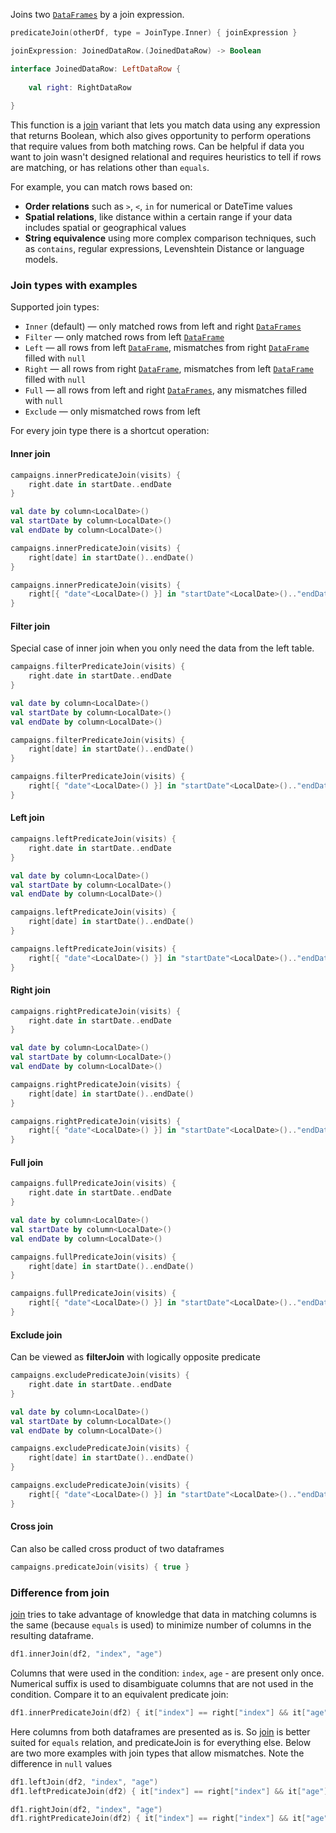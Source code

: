 [//]: # (title: predicateJoin)

<!---IMPORT org.jetbrains.kotlinx.dataframe.samples.api.PredicateJoin-->

Joins two [`DataFrames`](DataFrame.md) by a join expression. 

```kotlin
predicateJoin(otherDf, type = JoinType.Inner) { joinExpression }

joinExpression: JoinedDataRow.(JoinedDataRow) -> Boolean

interface JoinedDataRow: LeftDataRow {
    
    val right: RightDataRow
    
}
```

This function is a [join](join.md) variant that lets you match data using any expression that returns Boolean, 
which also gives opportunity to perform operations that require values from both matching rows.
Can be helpful if data you want to join wasn't designed relational and requires heuristics to tell if rows are matching,
or has relations other than `equals`.

For example, you can match rows based on:
* **Order relations** such as `>`, `<`, `in` for numerical or DateTime values
* **Spatial relations**, like distance within a certain range if your data includes spatial or geographical values
* **String equivalence** using more complex comparison techniques, such as `contains`, regular expressions, Levenshtein Distance or language models.

### Join types with examples

Supported join types:
* `Inner` (default) — only matched rows from left and right [`DataFrames`](DataFrame.md)
* `Filter` — only matched rows from left [`DataFrame`](DataFrame.md)
* `Left` — all rows from left [`DataFrame`](DataFrame.md), mismatches from right [`DataFrame`](DataFrame.md) filled with `null`
* `Right` — all rows from right [`DataFrame`](DataFrame.md), mismatches from left [`DataFrame`](DataFrame.md) filled with `null`
* `Full` — all rows from left and right [`DataFrames`](DataFrame.md), any mismatches filled with `null`
* `Exclude` — only mismatched rows from left

For every join type there is a shortcut operation:

#### Inner join

<!---FUN predicateJoin-->
<tabs>
<tab title="Properties">

```kotlin
campaigns.innerPredicateJoin(visits) {
    right.date in startDate..endDate
}
```

</tab>
<tab title="Accessors">

```kotlin
val date by column<LocalDate>()
val startDate by column<LocalDate>()
val endDate by column<LocalDate>()

campaigns.innerPredicateJoin(visits) {
    right[date] in startDate()..endDate()
}
```

</tab>
<tab title="Strings">

```kotlin
campaigns.innerPredicateJoin(visits) {
    right[{ "date"<LocalDate>() }] in "startDate"<LocalDate>().."endDate"<LocalDate>()
}
```

</tab></tabs>
<dataFrame src="org.jetbrains.kotlinx.dataframe.samples.api.PredicateJoin.predicateJoin.html"/>
<!---END-->

#### Filter join

Special case of inner join when you only need the data from the left table.

<!---FUN filterPredicateJoin-->
<tabs>
<tab title="Properties">

```kotlin
campaigns.filterPredicateJoin(visits) {
    right.date in startDate..endDate
}
```

</tab>
<tab title="Accessors">

```kotlin
val date by column<LocalDate>()
val startDate by column<LocalDate>()
val endDate by column<LocalDate>()

campaigns.filterPredicateJoin(visits) {
    right[date] in startDate()..endDate()
}
```

</tab>
<tab title="Strings">

```kotlin
campaigns.filterPredicateJoin(visits) {
    right[{ "date"<LocalDate>() }] in "startDate"<LocalDate>().."endDate"<LocalDate>()
}
```

</tab></tabs>
<dataFrame src="org.jetbrains.kotlinx.dataframe.samples.api.PredicateJoin.filterPredicateJoin.html"/>
<!---END-->

#### Left join

<!---FUN leftPredicateJoin-->
<tabs>
<tab title="Properties">

```kotlin
campaigns.leftPredicateJoin(visits) {
    right.date in startDate..endDate
}
```

</tab>
<tab title="Accessors">

```kotlin
val date by column<LocalDate>()
val startDate by column<LocalDate>()
val endDate by column<LocalDate>()

campaigns.leftPredicateJoin(visits) {
    right[date] in startDate()..endDate()
}
```

</tab>
<tab title="Strings">

```kotlin
campaigns.leftPredicateJoin(visits) {
    right[{ "date"<LocalDate>() }] in "startDate"<LocalDate>().."endDate"<LocalDate>()
}
```

</tab></tabs>
<dataFrame src="org.jetbrains.kotlinx.dataframe.samples.api.PredicateJoin.leftPredicateJoin.html"/>
<!---END-->

#### Right join

<!---FUN rightPredicateJoin-->
<tabs>
<tab title="Properties">

```kotlin
campaigns.rightPredicateJoin(visits) {
    right.date in startDate..endDate
}
```

</tab>
<tab title="Accessors">

```kotlin
val date by column<LocalDate>()
val startDate by column<LocalDate>()
val endDate by column<LocalDate>()

campaigns.rightPredicateJoin(visits) {
    right[date] in startDate()..endDate()
}
```

</tab>
<tab title="Strings">

```kotlin
campaigns.rightPredicateJoin(visits) {
    right[{ "date"<LocalDate>() }] in "startDate"<LocalDate>().."endDate"<LocalDate>()
}
```

</tab></tabs>
<dataFrame src="org.jetbrains.kotlinx.dataframe.samples.api.PredicateJoin.rightPredicateJoin.html"/>
<!---END-->

#### Full join

<!---FUN fullPredicateJoin-->
<tabs>
<tab title="Properties">

```kotlin
campaigns.fullPredicateJoin(visits) {
    right.date in startDate..endDate
}
```

</tab>
<tab title="Accessors">

```kotlin
val date by column<LocalDate>()
val startDate by column<LocalDate>()
val endDate by column<LocalDate>()

campaigns.fullPredicateJoin(visits) {
    right[date] in startDate()..endDate()
}
```

</tab>
<tab title="Strings">

```kotlin
campaigns.fullPredicateJoin(visits) {
    right[{ "date"<LocalDate>() }] in "startDate"<LocalDate>().."endDate"<LocalDate>()
}
```

</tab></tabs>
<dataFrame src="org.jetbrains.kotlinx.dataframe.samples.api.PredicateJoin.fullPredicateJoin.html"/>
<!---END-->

#### Exclude join

Can be viewed as **filterJoin** with logically opposite predicate 

<!---FUN excludePredicateJoin-->
<tabs>
<tab title="Properties">

```kotlin
campaigns.excludePredicateJoin(visits) {
    right.date in startDate..endDate
}
```

</tab>
<tab title="Accessors">

```kotlin
val date by column<LocalDate>()
val startDate by column<LocalDate>()
val endDate by column<LocalDate>()

campaigns.excludePredicateJoin(visits) {
    right[date] in startDate()..endDate()
}
```

</tab>
<tab title="Strings">

```kotlin
campaigns.excludePredicateJoin(visits) {
    right[{ "date"<LocalDate>() }] in "startDate"<LocalDate>().."endDate"<LocalDate>()
}
```

</tab></tabs>
<dataFrame src="org.jetbrains.kotlinx.dataframe.samples.api.PredicateJoin.excludePredicateJoin.html"/>
<!---END-->

#### Cross join

Can also be called cross product of two dataframes

<!---FUN crossProduct-->

```kotlin
campaigns.predicateJoin(visits) { true }
```

<dataFrame src="org.jetbrains.kotlinx.dataframe.samples.api.PredicateJoin.crossProduct.html"/>
<!---END-->

### Difference from join

[join](join.md) tries to take advantage of knowledge that data in matching columns is the same (because `equals` is used) to minimize number of columns in the resulting dataframe.

<!---FUN compareInnerColumns-->

```kotlin
df1.innerJoin(df2, "index", "age")
```

<dataFrame src="org.jetbrains.kotlinx.dataframe.samples.api.PredicateJoin.compareInnerColumns.html"/>
<!---END-->

Columns that were used in the condition: `index`, `age` - are present only once. Numerical suffix is used to disambiguate columns that are not used in the condition.
Compare it to an equivalent predicate join:

<!---FUN compareInnerValues-->

```kotlin
df1.innerPredicateJoin(df2) { it["index"] == right["index"] && it["age"] == right["age"] }
```

<dataFrame src="org.jetbrains.kotlinx.dataframe.samples.api.PredicateJoin.compareInnerValues.html"/>
<!---END-->

Here columns from both dataframes are presented as is. So [join](join.md) is better suited for `equals` relation, and predicateJoin is for everything else.
Below are two more examples with join types that allow mismatches. Note the difference in `null` values

<!---FUN compareLeft-->

```kotlin
df1.leftJoin(df2, "index", "age")
df1.leftPredicateJoin(df2) { it["index"] == right["index"] && it["age"] == right["age"] }
```

<dataFrame src="org.jetbrains.kotlinx.dataframe.samples.api.PredicateJoin.compareLeft.html"/>
<!---END-->

<!---FUN compareRight-->

```kotlin
df1.rightJoin(df2, "index", "age")
df1.rightPredicateJoin(df2) { it["index"] == right["index"] && it["age"] == right["age"] }
```

<dataFrame src="org.jetbrains.kotlinx.dataframe.samples.api.PredicateJoin.compareRight.html"/>
<!---END-->

